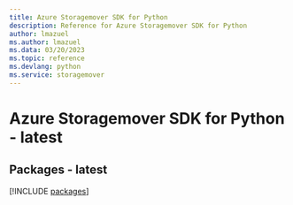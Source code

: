 ```yaml
---
title: Azure Storagemover SDK for Python
description: Reference for Azure Storagemover SDK for Python
author: lmazuel
ms.author: lmazuel
ms.data: 03/20/2023
ms.topic: reference
ms.devlang: python
ms.service: storagemover
---
```

# Azure Storagemover SDK for Python - latest
## Packages - latest
[!INCLUDE [packages](storagemover-index.md)]